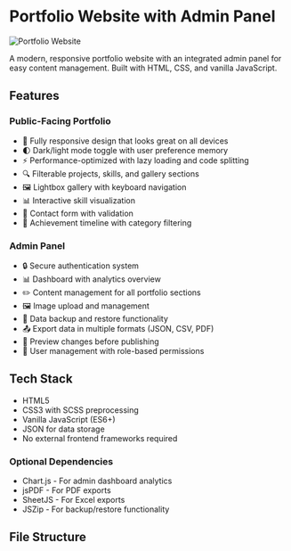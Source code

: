 # Portfolio Website with Admin Panel

![Portfolio Website](assets/images/portfolio-screenshot.jpg)

A modern, responsive portfolio website with an integrated admin panel for easy content management. Built with HTML, CSS, and vanilla JavaScript.

## Features

### Public-Facing Portfolio
- 📱 Fully responsive design that looks great on all devices
- 🌓 Dark/light mode toggle with user preference memory
- ⚡ Performance-optimized with lazy loading and code splitting
- 🔍 Filterable projects, skills, and gallery sections
- 🖼️ Lightbox gallery with keyboard navigation
- 📊 Interactive skill visualization
- 📝 Contact form with validation
- 📜 Achievement timeline with category filtering

### Admin Panel
- 🔒 Secure authentication system
- 📊 Dashboard with analytics overview
- ✏️ Content management for all portfolio sections
- 🖼️ Image upload and management
- 💾 Data backup and restore functionality
- 📤 Export data in multiple formats (JSON, CSV, PDF)
- 🔄 Preview changes before publishing
- 👥 User management with role-based permissions

## Tech Stack

- HTML5
- CSS3 with SCSS preprocessing
- Vanilla JavaScript (ES6+)
- JSON for data storage
- No external frontend frameworks required

### Optional Dependencies

- Chart.js - For admin dashboard analytics
- jsPDF - For PDF exports
- SheetJS - For Excel exports
- JSZip - For backup/restore functionality

## File Structure
